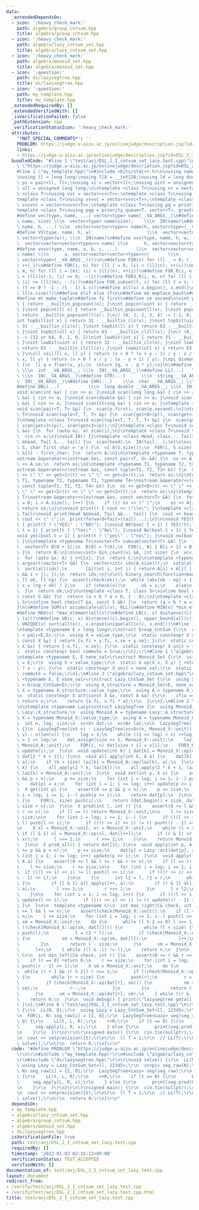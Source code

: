 ```yaml
---
data:
  _extendedDependsOn:
  - icon: ':heavy_check_mark:'
    path: algebra/group_cntsum.hpp
    title: algebra/group_cntsum.hpp
  - icon: ':heavy_check_mark:'
    path: algebra/lazy_cntsum_set.hpp
    title: algebra/lazy_cntsum_set.hpp
  - icon: ':heavy_check_mark:'
    path: algebra/monoid_set.hpp
    title: algebra/monoid_set.hpp
  - icon: ':question:'
    path: ds/lazysegtree.hpp
    title: ds/lazysegtree.hpp
  - icon: ':question:'
    path: my_template.hpp
    title: my_template.hpp
  _extendedRequiredBy: []
  _extendedVerifiedWith: []
  _isVerificationFailed: false
  _pathExtension: cpp
  _verificationStatusIcon: ':heavy_check_mark:'
  attributes:
    '*NOT_SPECIAL_COMMENTS*': ''
    PROBLEM: https://judge.u-aizu.ac.jp/onlinejudge/description.jsp?id=DSL_2_I
    links:
    - https://judge.u-aizu.ac.jp/onlinejudge/description.jsp?id=DSL_2_I
  bundledCode: "#line 1 \"test/aoj/DSL_2_I_cntsum_set_lazy.test.cpp\"\n#define PROBLEM\
    \ \"https://judge.u-aizu.ac.jp/onlinejudge/description.jsp?id=DSL_2_I\"\r\n\r\n\
    #line 2 \"my_template.hpp\"\n#include <bits/stdc++.h>\n\nusing namespace std;\n\
    \nusing ll = long long;\nusing ll8 = __int128;\nusing ld = long double;\nusing\
    \ pi = pair<ll, ll>;\nusing vi = vector<ll>;\nusing uint = unsigned int;\nusing\
    \ ull = unsigned long long;\n\ntemplate <class T>\nusing vc = vector<T>;\ntemplate\
    \ <class T>\nusing vvc = vector<vc<T>>;\ntemplate <class T>\nusing vvvc = vector<vvc<T>>;\n\
    template <class T>\nusing vvvvc = vector<vvvc<T>>;\ntemplate <class T>\nusing\
    \ vvvvvc = vector<vvvvc<T>>;\ntemplate <class T>\nusing pq = priority_queue<T>;\n\
    template <class T>\nusing pqg = priority_queue<T, vector<T>, greater<T>>;\n\n\
    #define vec(type, name, ...) vector<type> name(__VA_ARGS__)\n#define VEC(type,\
    \ name, size) \\\n  vector<type> name(size);    \\\n  IN(name)\n#define vv(type,\
    \ name, h, ...) \\\n  vector<vector<type>> name(h, vector<type>(__VA_ARGS__))\n\
    #define VV(type, name, h, w)                     \\\n  vector<vector<type>> name(h,\
    \ vector<type>(w)); \\\n  IN(name)\n#define vvv(type, name, h, w, ...)   \\\n\
    \  vector<vector<vector<type>>> name( \\\n      h, vector<vector<type>>(w, vector<type>(__VA_ARGS__)))\n\
    #define vvvv(type, name, a, b, c, ...)       \\\n  vector<vector<vector<vector<type>>>>\
    \ name( \\\n      a, vector<vector<vector<type>>>(       \\\n             b, vector<vector<type>>(c,\
    \ vector<type>(__VA_ARGS__))))\n\n#define FOR(n) for (ll _ = 0; (_) < (ll)(n);\
    \ ++(_))\n#define FOR(i, n) for (ll i = 0; (i) < (ll)(n); ++(i))\n#define FOR3(i,\
    \ m, n) for (ll i = (m); (i) < (ll)(n); ++(i))\n#define FOR_R(i, n) for (ll i\
    \ = (ll)(n)-1; (i) >= 0; --(i))\n#define FOR3_R(i, m, n) for (ll i = (ll)(n)-1;\
    \ (i) >= (ll)(m); --(i))\n#define FOR_subset(t, s) for (ll t = s; t >= 0; t =\
    \ (t == 0 ? -1 : (t - 1) & s))\n#define all(x) x.begin(), x.end()\n#define len(x)\
    \ ll(x.size())\n#define elif else if\n\n#define eb emplace_back\n#define mp make_pair\n\
    #define mt make_tuple\n#define fi first\n#define se second\n\nint popcnt(int x)\
    \ { return __builtin_popcount(x); }\nint popcnt(uint x) { return __builtin_popcount(x);\
    \ }\nint popcnt(ll x) { return __builtin_popcountll(x); }\nint popcnt(ull x) {\
    \ return __builtin_popcountll(x); }\n// (0, 1, 2, 3, 4) -> (-1, 0, 1, 1, 2)\n\
    int topbit(int x) { return 31 - __builtin_clz(x); }\nint topbit(uint x) { return\
    \ 31 - __builtin_clz(x); }\nint topbit(ll x) { return 63 - __builtin_clzll(x);\
    \ }\nint topbit(ull x) { return 63 - __builtin_clzll(x); }\n// (0, 1, 2, 3, 4)\
    \ -> (32 or 64, 0, 1, 0, 2)\nint lowbit(int x) { return 31 - __builtin_clz(x);\
    \ }\nint lowbit(uint x) { return 31 - __builtin_clz(x); }\nint lowbit(ll x) {\
    \ return 63 - __builtin_clzll(x); }\nint lowbit(ull x) { return 63 - __builtin_clzll(x);\
    \ }\n\nll ceil(ll x, ll y) { return (x > 0 ? (x + y - 1) / y : x / y); }\nll floor(ll\
    \ x, ll y) { return (x > 0 ? x / y : (x - y + 1) / y); }\npi divmod(ll x, ll y)\
    \ {\n  ll q = floor(x, y);\n  return {q, x - q * y};\n}\n\n#define INT(...)  \
    \ \\\n  int __VA_ARGS__; \\\n  IN(__VA_ARGS__)\n#define LL(...)   \\\n  ll __VA_ARGS__;\
    \ \\\n  IN(__VA_ARGS__)\n#define STR(...)      \\\n  string __VA_ARGS__; \\\n\
    \  IN(__VA_ARGS__)\n#define CHR(...)    \\\n  char __VA_ARGS__; \\\n  IN(__VA_ARGS__)\n\
    #define DBL(...)           \\\n  long double __VA_ARGS__; \\\n  IN(__VA_ARGS__)\n\
    void scan(int &a) { cin >> a; }\nvoid scan(long long &a) { cin >> a; }\nvoid scan(char\
    \ &a) { cin >> a; }\nvoid scan(double &a) { cin >> a; }\nvoid scan(long double\
    \ &a) { cin >> a; }\nvoid scan(string &a) { cin >> a; }\ntemplate <class T>\n\
    void scan(pair<T, T> &p) {\n  scan(p.first), scan(p.second);\n}\ntemplate <class\
    \ T>\nvoid scan(tuple<T, T, T> &p) {\n  scan(get<0>(p)), scan(get<1>(p)), scan(get<2>(p));\n\
    }\ntemplate <class T>\nvoid scan(tuple<T, T, T, T> &p) {\n  scan(get<0>(p)), scan(get<1>(p)),\
    \ scan(get<2>(p)), scan(get<3>(p));\n}\ntemplate <class T>\nvoid scan(vector<T>\
    \ &a) {\n  for (auto &i: a) scan(i);\n}\ntemplate <class T>\nvoid scan(T &a) {\n\
    \  cin >> a;\n}\nvoid IN() {}\ntemplate <class Head, class... Tail>\nvoid IN(Head\
    \ &head, Tail &... tail) {\n  scan(head);\n  IN(tail...);\n}\n\nvi s_to_vi(string\
    \ S, char first_char = 'a') {\n  vi A(S.size());\n  FOR(i, S.size()) { A[i] =\
    \ S[i] - first_char; }\n  return A;\n}\n\ntemplate <typename T, typename U>\n\
    ostream &operator<<(ostream &os, const pair<T, U> &A) {\n  os << A.fi << \" \"\
    \ << A.se;\n  return os;\n}\ntemplate <typename T1, typename T2, typename T3>\n\
    ostream &operator<<(ostream &os, const tuple<T1, T2, T3> &t) {\n  os << get<0>(t)\
    \ << \" \" << get<1>(t) << \" \" << get<2>(t);\n  return os;\n}\ntemplate <typename\
    \ T1, typename T2, typename T3, typename T4>\nostream &operator<<(ostream &os,\
    \ const tuple<T1, T2, T3, T4> &t) {\n  os << get<0>(t) << \" \" << get<1>(t) <<\
    \ \" \" << get<2>(t) << \" \" << get<3>(t);\n  return os;\n}\ntemplate <typename\
    \ T>\nostream &operator<<(ostream &os, const vector<T> &A) {\n  for (size_t i\
    \ = 0; i < A.size(); i++) {\n    if (i) os << \" \";\n    os << A[i];\n  }\n \
    \ return os;\n}\n\nvoid print() { cout << \"\\n\"; }\ntemplate <class Head, class...\
    \ Tail>\nvoid print(Head &&head, Tail &&... tail) {\n  cout << head;\n  if (sizeof...(Tail))\
    \ cout << \" \";\n  print(forward<Tail>(tail)...);\n}\n\nvoid YES(bool t = 1)\
    \ { print(t ? \"YES\" : \"NO\"); }\nvoid NO(bool t = 1) { YES(!t); }\nvoid Yes(bool\
    \ t = 1) { print(t ? \"Yes\" : \"No\"); }\nvoid No(bool t = 1) { Yes(!t); }\n\
    void yes(bool t = 1) { print(t ? \"yes\" : \"no\"); }\nvoid no(bool t = 1) { yes(!t);\
    \ }\n\ntemplate <typename T>\nvector<T> cumsum(vector<T> &A) {\n  int N = A.size();\n\
    \  vector<T> B(N + 1);\n  B[0] = T(0);\n  FOR(i, N) { B[i + 1] = B[i] + A[i];\
    \ }\n  return B;\n}\n\nvc<int> bin_count(vi &A, int size) {\n  vc<int> C(size);\n\
    \  for (auto &x: A) { ++C[x]; }\n  return C;\n}\n\ntemplate <typename T>\nvector<int>\
    \ argsort(vector<T> &A) {\n  vector<int> ids(A.size());\n  iota(all(ids), 0);\n\
    \  sort(all(ids),\n       [&](int i, int j) { return A[i] < A[j] || (A[i] == A[j]\
    \ && i < j); });\n  return ids;\n}\n\nll binary_search(function<bool(ll)> check,\
    \ ll ok, ll ng) {\n  assert(check(ok));\n  while (abs(ok - ng) > 1) {\n    auto\
    \ x = (ng + ok) / 2;\n    if (check(x))\n      ok = x;\n    else\n      ng = x;\n\
    \  }\n  return ok;\n}\n\ntemplate <class T, class S>\ninline bool chmax(T &a,\
    \ const S &b) {\n  return (a < b ? a = b, 1 : 0);\n}\ntemplate <class T, class\
    \ S>\ninline bool chmin(T &a, const S &b) {\n  return (a > b ? a = b, 1 : 0);\n\
    }\n\n#define SUM(v) accumulate(all(v), 0LL)\n#define MIN(v) *min_element(all(v))\n\
    #define MAX(v) *max_element(all(v))\n#define LB(c, x) distance((c).begin(), lower_bound(all(c),\
    \ (x)))\n#define UB(c, x) distance((c).begin(), upper_bound(all(c), (x)))\n#define\
    \ UNIQUE(x) sort(all(x)), x.erase(unique(all(x)), x.end())\n#line 1 \"algebra/group_cntsum.hpp\"\
    \ntemplate <typename E = long long>\r\nstruct Group_CntSum {\r\n  using value_type\
    \ = pair<E,E>;\r\n  using X = value_type;\r\n  static constexpr X op(const X &x,\
    \ const X &y) { return {x.fi + y.fi, x.se + y.se}; }\r\n  static constexpr X inverse(const\
    \ X &x) { return {-x.fi, -x.se}; }\r\n  static constexpr X unit = {0, 0};\r\n\
    \  static constexpr bool commute = true;\r\n};\r\n#line 1 \"algebra/monoid_set.hpp\"\
    \ntemplate <typename E, E none_val>\r\nstruct Monoid_Set {\r\n  using value_type\
    \ = E;\r\n  using X = value_type;\r\n  static X op(X x, X y) { return (y == none_val\
    \ ? x : y); }\r\n  static constexpr X unit = none_val;\r\n  static constexpr bool\
    \ commute = false;\r\n};\n#line 3 \"algebra/lazy_cntsum_set.hpp\"\n\r\ntemplate\
    \ <typename E, E none_val>\r\nstruct Lazy_CntSum_Set {\r\n  using X_structure\
    \ = Group_CntSum<E>;\r\n  using A_structure = Monoid_Set<E, none_val>;\r\n  using\
    \ X = typename X_structure::value_type;\r\n  using A = typename A_structure::value_type;\r\
    \n  static constexpr X act(const X &x, const A &a) {\r\n    if(a == A_structure::unit)\
    \ return x;\r\n    return {x.fi, x.fi * a};\r\n  }\r\n};\n#line 2 \"ds/lazysegtree.hpp\"\
    \n\ntemplate <typename Lazy>\nstruct LazySegTree {\n  using Monoid_X = typename\
    \ Lazy::X_structure;\n  using Monoid_A = typename Lazy::A_structure;\n  using\
    \ X = typename Monoid_X::value_type;\n  using A = typename Monoid_A::value_type;\n\
    \  int n, log, size;\n  vc<X> dat;\n  vc<A> laz;\n\n  LazySegTree() : LazySegTree(0)\
    \ {}\n  LazySegTree(int n) : LazySegTree(vc<X>(n, Monoid_X::unit)) {}\n  LazySegTree(vc<X>\
    \ v) : n(len(v)) {\n    log = 1;\n    while ((1 << log) < n) ++log;\n    size\
    \ = 1 << log;\n    dat.assign(size << 1, Monoid_X::unit);\n    laz.assign(size,\
    \ Monoid_A::unit);\n    FOR(i, n) dat[size + i] = v[i];\n    FOR3_R(i, 1, size)\
    \ update(i);\n  }\n\n  void update(int k) { dat[k] = Monoid_X::op(dat[2 * k],\
    \ dat[2 * k + 1]); }\n\n  void all_apply(int k, A a) {\n    dat[k] = Lazy::act(dat[k],\
    \ a);\n    if (k < size) laz[k] = Monoid_A::op(laz[k], a);\n  }\n\n  void push(int\
    \ k) {\n    all_apply(2 * k, laz[k]);\n    all_apply(2 * k + 1, laz[k]);\n   \
    \ laz[k] = Monoid_A::unit;\n  }\n\n  void set(int p, X x) {\n    assert(0 <= p\
    \ && p < n);\n    p += size;\n    for (int i = log; i >= 1; i--) push(p >> i);\n\
    \    dat[p] = x;\n    for (int i = 1; i <= log; i++) update(p >> i);\n  }\n\n\
    \  X get(int p) {\n    assert(0 <= p && p < n);\n    p += size;\n    for (int\
    \ i = log; i >= 1; i--) push(p >> i);\n    return dat[p];\n  }\n\n  vc<X> get_all()\
    \ {\n    FOR(i, size) push(i);\n    return {dat.begin() + size, dat.begin() +\
    \ size + n};\n  }\n\n  X prod(int l, int r) {\n    assert(0 <= l && l <= r &&\
    \ r <= n);\n    if (l == r) return Monoid_X::unit;\n\n    l += size;\n    r +=\
    \ size;\n\n    for (int i = log; i >= 1; i--) {\n      if (((l >> i) << i) !=\
    \ l) push(l >> i);\n      if (((r >> i) << i) != r) push((r - 1) >> i);\n    }\n\
    \n    X xl = Monoid_X::unit, xr = Monoid_X::unit;\n    while (l < r) {\n     \
    \ if (l & 1) xl = Monoid_X::op(xl, dat[l++]);\n      if (r & 1) xr = Monoid_X::op(dat[--r],\
    \ xr);\n      l >>= 1;\n      r >>= 1;\n    }\n\n    return Monoid_X::op(xl, xr);\n\
    \  }\n\n  X prod_all() { return dat[1]; }\n\n  void apply(int p, A a) {\n    assert(0\
    \ <= p && p < n);\n    p += size;\n    dat[p] = Lazy::act(dat[p], a);\n    for\
    \ (int i = 1; i <= log; i++) update(p >> i);\n  }\n\n  void apply(int l, int r,\
    \ A a) {\n    assert(0 <= l && l <= r && r <= n);\n    if (l == r) return;\n\n\
    \    l += size;\n    r += size;\n\n    for (int i = log; i >= 1; i--) {\n    \
    \  if (((l >> i) << i) != l) push(l >> i);\n      if (((r >> i) << i) != r) push((r\
    \ - 1) >> i);\n    }\n\n    {\n      int l2 = l, r2 = r;\n      while (l < r)\
    \ {\n        if (l & 1) all_apply(l++, a);\n        if (r & 1) all_apply(--r,\
    \ a);\n        l >>= 1;\n        r >>= 1;\n      }\n      l = l2;\n      r = r2;\n\
    \    }\n\n    for (int i = 1; i <= log; i++) {\n      if (((l >> i) << i) != l)\
    \ update(l >> i);\n      if (((r >> i) << i) != r) update((r - 1) >> i);\n   \
    \ }\n  }\n\n  template <typename C>\n  int max_right(C& check, int l) {\n    assert(0\
    \ <= l && l <= n);\n    assert(check(Monoid_X::unit));\n    if (l == n) return\
    \ n;\n    l += size;\n    for (int i = log; i >= 1; i--) push(l >> i);\n    X\
    \ sm = Monoid_X::unit;\n    do {\n      while (l % 2 == 0) l >>= 1;\n      if\
    \ (!check(Monoid_X::op(sm, dat[l]))) {\n        while (l < size) {\n         \
    \ push(l);\n          l = (2 * l);\n          if (check(Monoid_X::op(sm, dat[l])))\
    \ {\n            sm = Monoid_X::op(sm, dat[l]);\n            l++;\n          }\n\
    \        }\n        return l - size;\n      }\n      sm = Monoid_X::op(sm, dat[l]);\n\
    \      l++;\n    } while ((l & -l) != l);\n    return n;\n  }\n\n  template <typename\
    \ C>\n  int min_left(C& check, int r) {\n    assert(0 <= r && r <= n);\n    assert(check(Monoid_X::unit));\n\
    \    if (r == 0) return 0;\n    r += size;\n    for (int i = log; i >= 1; i--)\
    \ push((r - 1) >> i);\n    X sm = Monoid_X::unit;\n    do {\n      r--;\n    \
    \  while (r > 1 && (r % 2)) r >>= 1;\n      if (!check(Monoid_X::op(dat[r], sm)))\
    \ {\n        while (r < size) {\n          push(r);\n          r = (2 * r + 1);\n\
    \          if (check(Monoid_X::op(dat[r], sm))) {\n            sm = Monoid_X::op(dat[r],\
    \ sm);\n            r--;\n          }\n        }\n        return r + 1 - size;\n\
    \      }\n      sm = Monoid_X::op(dat[r], sm);\n    } while ((r & -r) != r);\n\
    \    return 0;\n  }\n\n  void debug() { print(\"lazysegtree getall:\", get_all());\
    \ }\n};\n#line 6 \"test/aoj/DSL_2_I_cntsum_set_lazy.test.cpp\"\n\r\nvoid solve()\
    \ {\r\n  LL(N, Q);\r\n  using Lazy = Lazy_CntSum_Set<ll, 12345>;\r\n  vc<pi> seg_raw(N);\r\
    \n  FOR(i, N) seg_raw[i] = {1, 0};\r\n  LazySegTree<Lazy> seg(seg_raw);\r\n  FOR(_,\
    \ Q) {\r\n    LL(t, L, R);\r\n    ++R;\r\n    if (t == 0) {\r\n      LL(x);\r\n\
    \      seg.apply(L, R, x);\r\n    } else {\r\n      print(seg.prod(L, R).se);\r\
    \n    }\r\n  }\r\n}\r\n\r\nsigned main() {\r\n  cin.tie(nullptr);\r\n  ios::sync_with_stdio(false);\r\
    \n  cout << setprecision(15);\r\n\r\n  ll T = 1;\r\n  // LL(T);\r\n  FOR(_, T)\
    \ solve();\r\n\r\n  return 0;\r\n}\r\n"
  code: "#define PROBLEM \"https://judge.u-aizu.ac.jp/onlinejudge/description.jsp?id=DSL_2_I\"\
    \r\n\r\n#include \"my_template.hpp\"\r\n#include \"algebra/lazy_cntsum_set.hpp\"\
    \r\n#include \"ds/lazysegtree.hpp\"\r\n\r\nvoid solve() {\r\n  LL(N, Q);\r\n \
    \ using Lazy = Lazy_CntSum_Set<ll, 12345>;\r\n  vc<pi> seg_raw(N);\r\n  FOR(i,\
    \ N) seg_raw[i] = {1, 0};\r\n  LazySegTree<Lazy> seg(seg_raw);\r\n  FOR(_, Q)\
    \ {\r\n    LL(t, L, R);\r\n    ++R;\r\n    if (t == 0) {\r\n      LL(x);\r\n \
    \     seg.apply(L, R, x);\r\n    } else {\r\n      print(seg.prod(L, R).se);\r\
    \n    }\r\n  }\r\n}\r\n\r\nsigned main() {\r\n  cin.tie(nullptr);\r\n  ios::sync_with_stdio(false);\r\
    \n  cout << setprecision(15);\r\n\r\n  ll T = 1;\r\n  // LL(T);\r\n  FOR(_, T)\
    \ solve();\r\n\r\n  return 0;\r\n}\r\n"
  dependsOn:
  - my_template.hpp
  - algebra/lazy_cntsum_set.hpp
  - algebra/group_cntsum.hpp
  - algebra/monoid_set.hpp
  - ds/lazysegtree.hpp
  isVerificationFile: true
  path: test/aoj/DSL_2_I_cntsum_set_lazy.test.cpp
  requiredBy: []
  timestamp: '2022-01-02 02:35:12+09:00'
  verificationStatus: TEST_ACCEPTED
  verifiedWith: []
documentation_of: test/aoj/DSL_2_I_cntsum_set_lazy.test.cpp
layout: document
redirect_from:
- /verify/test/aoj/DSL_2_I_cntsum_set_lazy.test.cpp
- /verify/test/aoj/DSL_2_I_cntsum_set_lazy.test.cpp.html
title: test/aoj/DSL_2_I_cntsum_set_lazy.test.cpp
---
```

